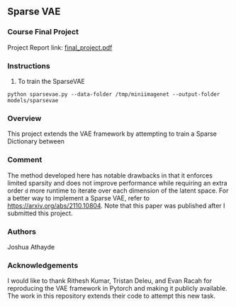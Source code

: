 ## Sparse VAE
### Course Final Project

Project Report link: [final_project.pdf](final_project.pdf)

### Instructions
1. To train the SparseVAE
```
python sparsevae.py --data-folder /tmp/miniimagenet --output-folder models/sparsevae
```

### Overview
This project extends the VAE framework by attempting to train a Sparse Dictionary between 

### Comment
The method developed here has notable drawbacks in that it enforces limited sparsity and does not improve performance while requiring an extra order `d` more runtime to iterate over each dimension of the latent space. For a better way to implement a Sparse VAE, refer to https://arxiv.org/abs/2110.10804. Note that this paper was published after I submitted this project.

### Authors
Joshua Athayde

### Acknowledgements
I would like to thank Rithesh Kumar, Tristan Deleu, and Evan Racah for reproducing the VAE framework in Pytorch and making it publicly available. The work in this repository extends their code to attempt this new task.

